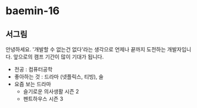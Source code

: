 # baemin-16

## 서그림

안녕하세요. '개발할 수 없는건 없다'라는 생각으로 언제나 끝까지 도전하는 개발자입니다. 앞으로의 캠프 기간이 많이 기대가 됩니다.

- 전공 : 컴퓨터공학
- 좋아하는 것 : 드라마 (넷플릭스, 티빙), 술
- 요즘 보는 드라마
    - 슬기로운 의사생활 시즌 2
    - 펜트하우스 시즌 3

